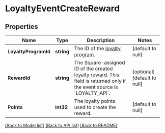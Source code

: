# LoyaltyEventCreateReward

## Properties

 Name                 | Type       | Description                                                                                                                                               | Notes                        
----------------------|------------|-----------------------------------------------------------------------------------------------------------------------------------------------------------|------------------------------
 **LoyaltyProgramId** | **string** | The ID of the [loyalty program](entity:LoyaltyProgram).                                                                                                   | [default to null]            
 **RewardId**         | **string** | The Square-assigned ID of the created [loyalty reward](entity:LoyaltyReward). This field is returned only if the event source is &#x60;LOYALTY_API&#x60;. | [optional] [default to null] 
 **Points**           | **int32**  | The loyalty points used to create the reward.                                                                                                             | [default to null]            

[[Back to Model list]](../README.md#documentation-for-models) [[Back to API list]](../README.md#documentation-for-api-endpoints) [[Back to README]](../README.md)


